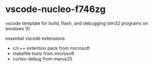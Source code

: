 # vscode-nucleo-f746zg
vscode template for build, flash, and debugging stm32 programs on windows 10

essential vscode extensions:
- c/c++ extention pack from microsoft
- makefile tools from microsoft
- cortex-debug from marus25
